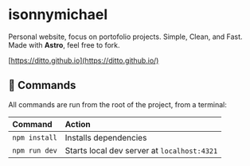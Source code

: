 # isonnymichael

Personal website, focus on portofolio projects. Simple, Clean, and Fast. Made with **Astro**, feel free to fork.

[https://ditto.github.io](https://ditto.github.io/)

## 🧞 Commands

All commands are run from the root of the project, from a terminal:

| Command                   | Action                                           |
| :------------------------ | :----------------------------------------------- |
| `npm install`             | Installs dependencies                            |
| `npm run dev`             | Starts local dev server at `localhost:4321`      |
